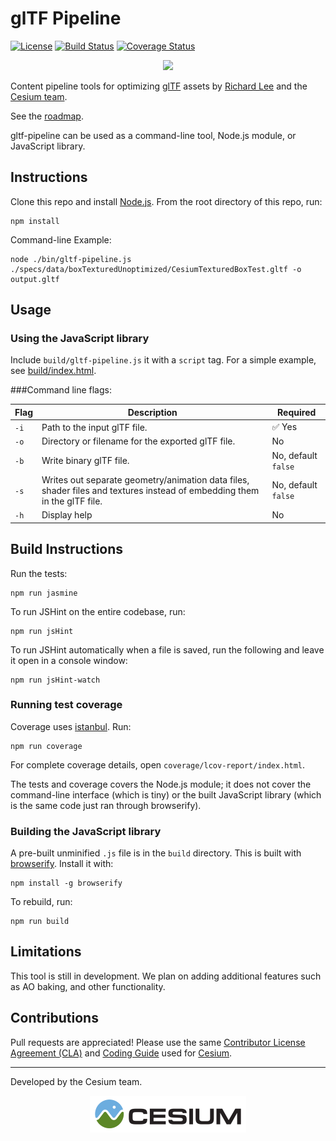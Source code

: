 # glTF Pipeline

[![License](https://img.shields.io/:license-apache-blue.svg)](https://github.com/AnalyticalGraphicsInc/gltf-pipeline/blob/master/LICENSE.md)
[![Build Status](https://travis-ci.org/AnalyticalGraphicsInc/gltf-pipeline.svg?branch=master)](https://travis-ci.org/AnalyticalGraphicsInc/gltf-pipeline)
[![Coverage Status](https://coveralls.io/repos/AnalyticalGraphicsInc/gltf-pipeline/badge.svg?branch=master)](https://coveralls.io/r/AnalyticalGraphicsInc/gltf-pipeline?branch=master)

<p align="center">
<a href="https://www.khronos.org/gltf"><img src="doc/gltf.png" /></a>
</p>

Content pipeline tools for optimizing [glTF](https://www.khronos.org/gltf) assets by [Richard Lee](http://leerichard.net/) and the [Cesium team](http://cesiumjs.org/).

See the [roadmap](https://github.com/AnalyticalGraphicsInc/gltf-pipeline/issues/1).

gltf-pipeline can be used as a command-line tool, Node.js module, or JavaScript library.

## Instructions

Clone this repo and install [Node.js](http://nodejs.org/).  From the root directory of this repo, run:
```
npm install
```

Command-line Example:
```
node ./bin/gltf-pipeline.js ./specs/data/boxTexturedUnoptimized/CesiumTexturedBoxTest.gltf -o output.gltf
```

## Usage

### Using the JavaScript library

Include `build/gltf-pipeline.js` it with a `script` tag.  For a simple example, see [build/index.html](build/index.html).


###Command line flags:

|Flag|Description|Required|
|----|-----------|--------|
|`-i`|Path to the input glTF file.| :white_check_mark: Yes|
|`-o`|Directory or filename for the exported glTF file.|No|
|`-b`|Write binary glTF file.|No, default `false`|
|`-s`|Writes out separate geometry/animation data files, shader files and textures instead of embedding them in the glTF file.|No, default `false`|
|`-h`|Display help|No|

## Build Instructions

Run the tests:
```
npm run jasmine
```
To run JSHint on the entire codebase, run:
```
npm run jsHint
```
To run JSHint automatically when a file is saved, run the following and leave it open in a console window:
```
npm run jsHint-watch
```

### Running test coverage

Coverage uses [istanbul](https://github.com/gotwarlost/istanbul).  Run:
```
npm run coverage
```
For complete coverage details, open `coverage/lcov-report/index.html`.

The tests and coverage covers the Node.js module; it does not cover the command-line interface (which is tiny) or the built JavaScript library (which is the same code just ran through browserify).

### Building the JavaScript library

A pre-built unminified `.js` file is in the `build` directory.  This is built with [browserify](http://browserify.org/).  Install it with:
```
npm install -g browserify
```
To rebuild, run:
```
npm run build
```

## Limitations

This tool is still in development. We plan on adding additional features such as AO baking, and other functionality.


## Contributions

Pull requests are appreciated!  Please use the same [Contributor License Agreement (CLA)](https://github.com/AnalyticalGraphicsInc/cesium/blob/master/CONTRIBUTING.md) and [Coding Guide](https://github.com/AnalyticalGraphicsInc/cesium/blob/master/Documentation/Contributors/CodingGuide/README.md) used for [Cesium](http://cesiumjs.org/).

---

Developed by the Cesium team.
<p align="center">
<a href="http://cesiumjs.org/"><img src="doc/cesium.png" /></a>
</p>